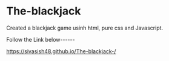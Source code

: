 # The-blackjack
Created a blackjack game usinh html, pure css and Javascript.

Follow the Link below------

https://sivasish48.github.io/The-blackjack-/



